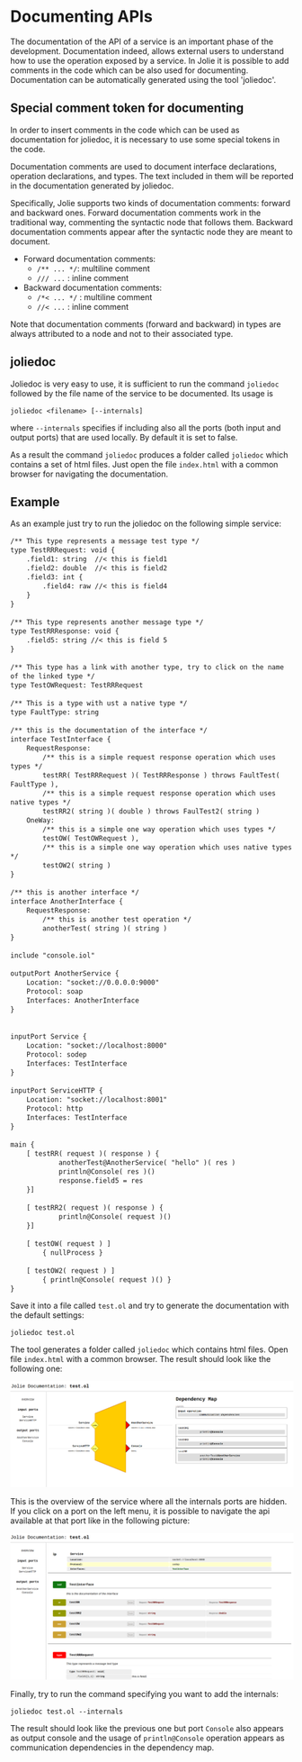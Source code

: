 # Documenting APIs

The documentation of the API of a service is an important phase of the development. Documentation indeed, allows external users to understand how to use the operation exposed by a service. In Jolie it is possible to add comments in the code which can be also used for documenting. Documentation can be automatically generated using the tool 'joliedoc'.

## Special comment token for documenting

In order to insert comments in the code which can be used as documentation for joliedoc, it is necessary to use some special tokens in the code.

Documentation comments are used to document interface declarations, operation declarations, and types. The text included in them will be reported in the documentation generated by joliedoc.

Specifically, Jolie supports two kinds of documentation comments: forward and backward ones. Forward documentation comments work in the traditional way, commenting the syntactic node that follows them. Backward documentation comments appear after the syntactic node they are meant to document.

* Forward documentation comments:
    * `/** ... */`: multiline comment
    * `/// ...` : inline comment
* Backward documentation comments:
    * `/*< ... */` : multiline comment
    * `//< ...` : inline comment

Note that documentation comments \(forward and backward\) in types are always attributed to a node and not to their associated type.

## joliedoc

Joliedoc is very easy to use, it is sufficient to run the command `joliedoc` followed by the file name of the service to be documented. Its usage is

```jolie
joliedoc <filename> [--internals]
```

where `--internals` specifies if including also all the ports \(both input and output ports\) that are used locally. By default it is set to false.

As a result the command `joliedoc` produces a folder called `joliedoc` which contains a set of html files. Just open the file `index.html` with a common browser for navigating the documentation.

## Example

As an example just try to run the joliedoc on the following simple service:

```jolie
/** This type represents a message test type */
type TestRRRequest: void {
    .field1: string  //< this is field1
    .field2: double  //< this is field2
    .field3: int {   
        .field4: raw //< this is field4
    }
}

/** This type represents another message type */
type TestRRResponse: void {
    .field5: string //< this is field 5
}

/** This type has a link with another type, try to click on the name of the linked type */
type TestOWRequest: TestRRRequest

/** This is a type with ust a native type */
type FaultType: string 

/** this is the documentation of the interface */
interface TestInterface {
    RequestResponse:
        /** this is a simple request response operation which uses types */
        testRR( TestRRRequest )( TestRRResponse ) throws FaultTest( FaultType ),
        /** this is a simple request response operation which uses native types */
        testRR2( string )( double ) throws FaulTest2( string )
    OneWay:
        /** this is a simple one way operation which uses types */
        testOW( TestOWRequest ),
        /** this is a simple one way operation which uses native types */
        testOW2( string )           
}

/** this is another interface */
interface AnotherInterface {
    RequestResponse:
        /** this is another test operation */
        anotherTest( string )( string )
}

include "console.iol"

outputPort AnotherService {
    Location: "socket://0.0.0.0:9000"
    Protocol: soap
    Interfaces: AnotherInterface
}


inputPort Service {
    Location: "socket://localhost:8000"
    Protocol: sodep
    Interfaces: TestInterface
}

inputPort ServiceHTTP {
    Location: "socket://localhost:8001"
    Protocol: http
    Interfaces: TestInterface
}

main {
    [ testRR( request )( response ) {
            anotherTest@AnotherService( "hello" )( res )
            println@Console( res )()
            response.field5 = res
    }]

    [ testRR2( request )( response ) {
            println@Console( request )()
    }]

    [ testOW( request ) ]
        { nullProcess }

    [ testOW2( request ) ] 
        { println@Console( request )() }
}
```

Save it into a file called `test.ol` and try to generate the documentation with the default settings:

```jolie
joliedoc test.ol
```

The tool generates a folder called `joliedoc` which contains html files. Open file `index.html` with a common browser. The result should look like the following one:

![](../assets/image/joliedoc-overview.png)

This is the overview of the service where all the internals ports are hidden. If you click on a port on the left menu, it is possible to navigate the api available at that port like in the following picture:

![](../assets/image/joliedoc-ip.png)

Finally, try to run the command specifying you want to add the internals:

```jolie
joliedoc test.ol --internals
```

The result should look like the previous one but port `Console` also appears as output console and the usage of `println@Console` operation appears as communication dependencies in the dependency map.
